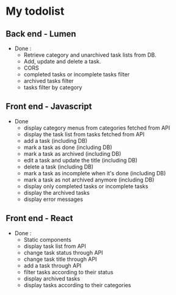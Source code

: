# My todolist

## Back end - Lumen

- Done :
  - Retrieve category and unarchived task lists from DB.
  - Add, update and delete a task.
  - CORS
  - completed tasks or incomplete tasks filter
  - archived tasks filter
  - tasks filter by category

## Front end - Javascript

- Done
  - display category menus from categories fetched from API
  - display the task list from tasks fetched from API
  - add a task (including DB)
  - mark a task as done (including DB)
  - mark a task as archived (including DB)
  - edit a task and update the title (including DB)
  - delete a task (including DB)
  - mark a task as incomplete when it's done (including DB)
  - mark a task as not archived anymore (including DB)
  - display only completed tasks or incomplete tasks
  - display the archived tasks
  - display error messages

## Front end - React

- Done :
  - Static components
  - display task list from API
  - change task status through API
  - change task title through API
  - add a task through API
  - filter tasks according to their status
  - display archived tasks
  - display tasks according to their categories